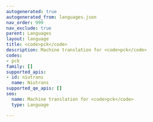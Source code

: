 ```yaml
---
autogenerated: true
autogenerated_from: languages.json
nav_order: 999
nav_exclude: true
parent: Languages
layout: language
title: <code>pck</code>
description: Machine translation for <code>pck</code>
codes:
- pck
family: []
supported_apis:
- id: niutrans
  name: Niutrans
supported_qe_apis: []
seo:
  name: Machine translation for <code>pck</code>
  type: Language

---
```


